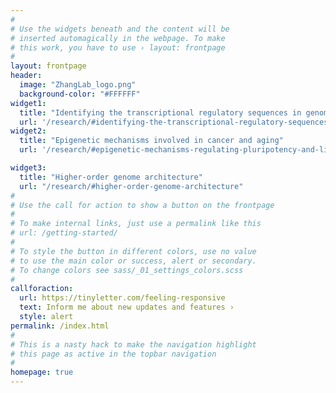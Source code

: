 ```yaml
---
#
# Use the widgets beneath and the content will be
# inserted automagically in the webpage. To make
# this work, you have to use › layout: frontpage
#
layout: frontpage
header:
  image: "ZhangLab_logo.png"
  background-color: "#FFFFFF"
widget1:
  title: "Identifying the transcriptional regulatory sequences in genomes"
  url: '/research/#identifying-the-transcriptional-regulatory-sequences-in-genomes'
widget2:
  title: "Epigenetic mechanisms involved in cancer and aging"
  url: '/research/#epigenetic-mechanisms-regulating-pluripotency-and-lineage-commitment'

widget3:
  title: "Higher-order genome architecture"
  url: "/research/#higher-order-genome-architecture"
#
# Use the call for action to show a button on the frontpage
#
# To make internal links, just use a permalink like this
# url: /getting-started/
#
# To style the button in different colors, use no value
# to use the main color or success, alert or secondary.
# To change colors see sass/_01_settings_colors.scss
#
callforaction:
  url: https://tinyletter.com/feeling-responsive
  text: Inform me about new updates and features ›
  style: alert
permalink: /index.html
#
# This is a nasty hack to make the navigation highlight
# this page as active in the topbar navigation
#
homepage: true
---
```



